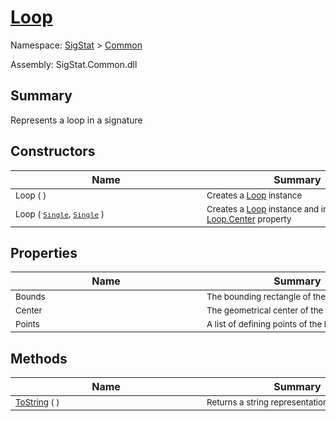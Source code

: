 # [Loop](./Loop.md)

Namespace: [SigStat]() > [Common](./README.md)

Assembly: SigStat.Common.dll

## Summary
Represents a loop in a signature

## Constructors

| Name | Summary | 
| --- | --- | 
| <div style="width:290px"><sub>Loop (  )</sub></div>| <div style="width:290px"><sub>Creates a [Loop](https://github.com/hargitomi97/sigstat/blob/master/docs/md/SigStat/Common/Loop.md) instance</sub></div>| <br>
| <div style="width:290px"><sub>Loop ( [`Single`](https://docs.microsoft.com/en-us/dotnet/api/System.Single), [`Single`](https://docs.microsoft.com/en-us/dotnet/api/System.Single) )</sub></div>| <div style="width:290px"><sub>Creates a [Loop](https://github.com/hargitomi97/sigstat/blob/master/docs/md/SigStat/Common/Loop.md) instance and initializes the [Loop.Center](https://github.com/hargitomi97/sigstat/blob/master/docs/md/SigStat/Common/Loop.md) property</sub></div>| <br>


## Properties

| Name | Summary | 
| --- | --- | 
| <div style="width:290px"><sub>Bounds</sub></div>| <div style="width:290px"><sub>The bounding rectangle of the loop</sub></div>| <br>
| <div style="width:290px"><sub>Center</sub></div>| <div style="width:290px"><sub>The geometrical center of the looop</sub></div>| <br>
| <div style="width:290px"><sub>Points</sub></div>| <div style="width:290px"><sub>A list of defining points of the loop</sub></div>| <br>


## Methods

| Name | Summary | 
| --- | --- | 
| <div style="width:290px"><sub>[ToString](./Methods/Loop-100663342.md) (  )</sub></div>| <div style="width:290px"><sub>Returns a string representation of the loop</sub></div>| <br>


